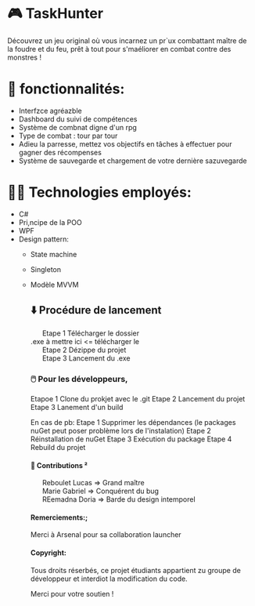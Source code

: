 # 🎮 TaskHunter

Découvrez un jeu original  où vous incarnez un pr`ux combattant maître de la foudre et du feu, prêt à tout pour s'maéliorer en combat contre des monstres !

# 📖 fonctionnalités: 
- Interfzce agréazble
- Dashboard du suivi de compétences
- Système de combnat digne d'un rpg
- Type de combat : tour par tour
- Adieu la parresse, mettez vos objectifs en tâches à effectuer pour gagner des récompenses
- Système de sauvegarde et chargement de votre dernière sazuvegarde

 # 👩‍💻 Technologies employés:
- C#
- Pri,ncipe de la POO
- WPF
- Design pattern:
  - State machine
  - Singleton
  - Modèle MVVM
 
    ## ⬇️ Procédure de lancement
      <ul>Etape 1 Télécharger le dossier</ul>
    .exe à mettre ici <= télécharger le
    <ul>Etape 2 Dézippe du projet</ul>
    <ul>Etape 3 Lancement du .exe</ul>



    ### 🖱️ Pour les développeurs,

    Etapoe 1 Clone du prokjet avec le .git
    Etape 2 Lancement du projet
    Etape 3 Lanement d'un build
 
       En cas de pb:
    Etape 1 Supprimer les dépendances (le packages nuGet peut poser problème lors de l'instalation)
    Etape 2 Réinstallation de nuGet
    Etape 3 Exécution du package
    Etape 4 Rebuild du projet

    #### 🥞 Contributions ²

    <ul>Reboulet Lucas => Grand maître</ul>
    <ul>Marie Gabriel => Conquérent du bug</ul>
    <ul>REemadna Doria => Barde du design intemporel</ul>

    #### Remerciements:;

    Merci à Arsenal pour sa collaboration launcher

    #### Copyright:

    Tous droits réserbés, ce projet étudiants appartient zu groupe de développeur et interdiot la modification du code.

    Merci pour votre soutien ! 
